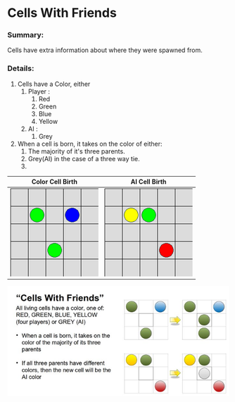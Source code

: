 # Cells With Friends

### Summary:

Cells have extra information about where they were spawned from.


### Details:

1. Cells have a Color, either
    1. Player :
        1. Red
        1. Green
        1. Blue
        1. Yellow
    1. AI :
        1. Grey 
1. When a cell is born, it takes on the color of either:
    1. The majority of it's three parents.
    1. Grey(AI) in the case of a three way tie.  
    2. 
| Color Cell Birth | AI Cell Birth |
| --- | --- |
| ![image of cell color birth](https://github.com/isidore/CellsWithFriends/blob/master/src/test/java/org/samples/SampleTests.testSample1.approved.gif?raw=true) | ![image of gray birth](https://github.com/isidore/CellsWithFriends/blob/master/src/test/java/org/samples/SampleTests.testSample2.approved.gif?raw=true) |


![image](images/cells_with_friends.jpg)

